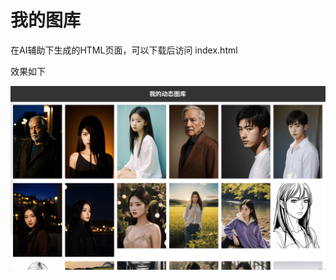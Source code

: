 # 我的图库

在AI辅助下生成的HTML页面，可以下载后访问 index.html

效果如下

![WX20240529-162614@2x.png](WX20240529-162614%402x.png)